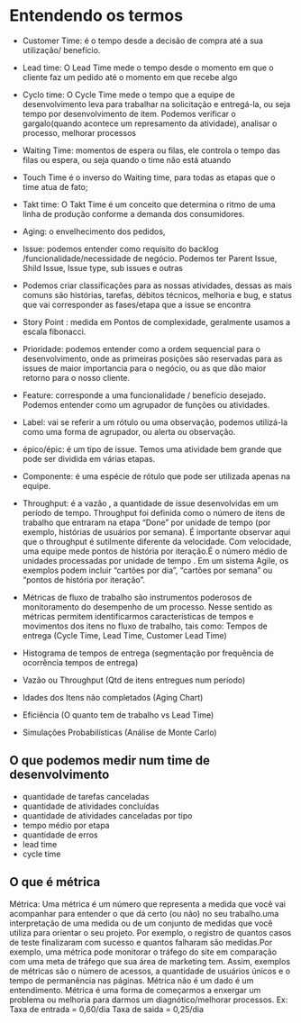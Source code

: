 # Entendendo os termos

- Customer Time: é o tempo desde a decisão de compra até a sua utilização/ benefício.
- Lead time: O Lead Time mede o tempo desde o momento em que o cliente faz um pedido até o momento em que recebe algo
- Cyclo time:   O Cycle Time mede o tempo que a equipe de desenvolvimento leva para trabalhar na solicitação e entregá-la, ou seja tempo por desenvolvimento de item. Podemos verificar o gargalo(quando acontece um represamento da atividade), analisar o processo, melhorar processos
- Waiting Time: momentos de espera ou filas, ele controla o tempo das filas ou espera, ou seja quando o time não está atuando 
- Touch Time é o inverso do Waiting time, para todas as etapas que o time atua de fato;
- Takt time: O Takt Time é um conceito que determina o ritmo de uma linha de produção conforme a demanda dos consumidores.
- Aging: o envelhecimento dos pedidos,
- Issue: podemos entender como requisito do backlog /funcionalidade/necessidade de negócio. Podemos ter Parent Issue, Shild Issue, Issue type, sub issues e outras
- Podemos criar classificações para as nossas atividades, dessas as mais comuns são histórias, tarefas, débitos técnicos, melhoria e bug, e status que vai corresponder as fases/etapa que a issue se encontra
- Story Point : medida em Pontos de complexidade, geralmente usamos a escala fibonacci.
- Prioridade: podemos entender como a ordem sequencial para o desenvolvimento, onde as primeiras posições são reservadas para as issues de maior importancia para o negócio, ou as que dão maior retorno para o nosso cliente.
- Feature: corresponde a uma funcionalidade / benefício desejado. Podemos entender como um agrupador de funções ou atividades.
- Label: vai se referir a um rótulo ou uma observação, podemos utilizá-la como uma forma de agrupador, ou alerta ou observação.
- épico/épic: é um tipo de issue. Temos uma atividade bem grande que pode ser dividida em várias etapas.
- Componente: é uma espécie de rótulo que pode ser utilizada apenas na equipe.
- Throughput: é a vazão , a quantidade de issue desenvolvidas em um período de tempo. Throughput foi definida como o número de itens de trabalho que entraram na etapa “Done” por unidade de tempo (por exemplo, histórias de usuários por semana). É importante observar aqui que o throughput é sutilmente diferente da velocidade. Com velocidade, uma equipe mede pontos de história por iteração.É o número médio de unidades processadas por unidade de tempo . Em um sistema Agile, os exemplos podem incluir “cartões por dia”, “cartões por semana” ou “pontos de história por iteração”.

- Métricas de fluxo de trabalho são instrumentos poderosos de monitoramento do desempenho de um processo. Nesse sentido as métricas permitem identificarmos características de tempos e movimentos dos itens no fluxo de trabalho, tais como:
Tempos de entrega (Cycle Time, Lead Time, Customer Lead Time)
- Histograma de tempos de entrega (segmentação por frequência de ocorrência tempos de entrega)
- Vazão ou Throughput (Qtd de itens entregues num período)
- Idades dos Itens não completados (Aging Chart)
- Eficiência (O quanto tem de trabalho vs Lead Time)
- Simulações Probabilísticas (Análise de Monte Carlo)

## O que podemos medir num time de desenvolvimento

- quantidade de tarefas canceladas
- quantidade de atividades concluídas
- quantidade de atividades canceladas por tipo
- tempo médio por etapa
- quantidade de erros
- lead time
- cycle time


## O que é métrica

Métrica: Uma métrica é um número que representa a medida que você vai acompanhar para entender o que dá certo (ou não) no seu trabalho.uma interpretação de uma medida ou de um conjunto de medidas que você utiliza para orientar o seu projeto. Por exemplo, o registro de quantos casos de teste finalizaram com sucesso e quantos falharam são medidas.Por exemplo, uma métrica pode monitorar o tráfego do site em comparação com uma meta de tráfego que sua área de marketing tem. Assim, exemplos de métricas são o número de acessos, a quantidade de usuários únicos e o tempo de permanência nas páginas. Métrica não é um dado é um entendimento. Métrica é uma forma de começarmos a enxergar um problema ou melhoria para darmos um diagnótico/melhorar processos.
Ex: Taxa de entrada = 0,60/dia
    Taxa de saida = 0,25/dia
    


